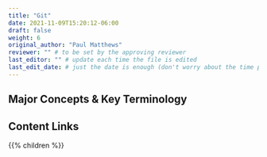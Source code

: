 ```yaml
---
title: "Git"
date: 2021-11-09T15:20:12-06:00
draft: false
weight: 6
original_author: "Paul Matthews" 
reviewer: "" # to be set by the approving reviewer
last_editor: "" # update each time the file is edited
last_edit_date: # just the date is enough (don't worry about the time portion)
---
```


## Major Concepts & Key Terminology

## Content Links

{{% children %}}
